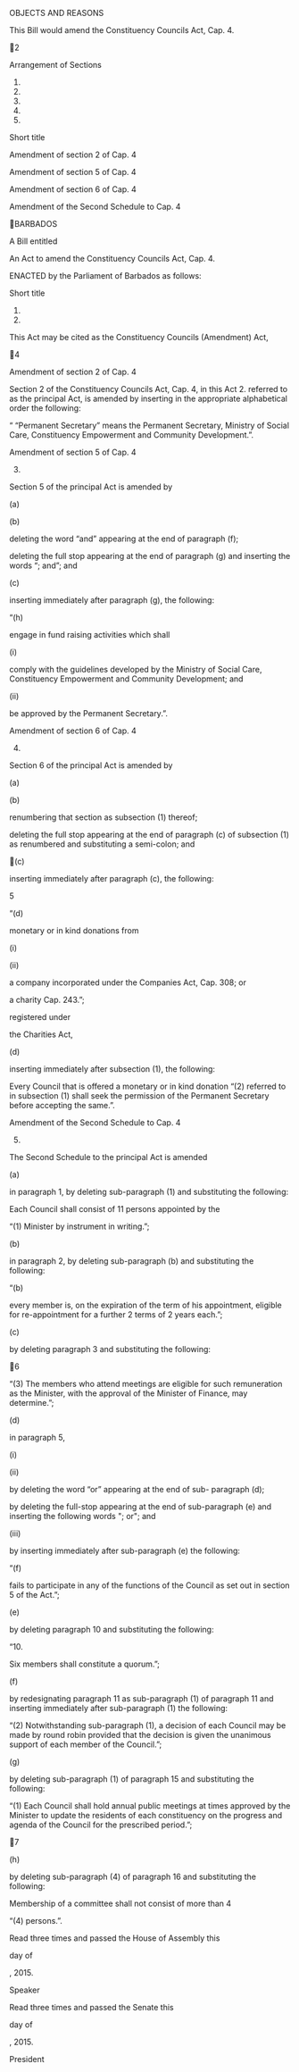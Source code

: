 OBJECTS AND REASONS

This Bill would amend the Constituency Councils Act, Cap. 4.

2

Arrangement of Sections

1.

2.

3.

4.

5.

Short title

Amendment of section 2 of Cap. 4

Amendment of section 5 of Cap. 4

Amendment of section 6 of Cap. 4

Amendment of the Second Schedule to Cap. 4

BARBADOS

A Bill entitled

An Act to amend the Constituency Councils Act, Cap. 4.

ENACTED by the Parliament of Barbados as follows:

Short title

1.
2015.

This Act may be cited as the Constituency Councils (Amendment) Act,

4

Amendment of section 2 of Cap. 4

Section  2  of  the  Constituency  Councils  Act,  Cap.  4,  in  this  Act
2.
referred  to  as  the  principal  Act,  is  amended  by  inserting  in  the  appropriate
alphabetical order the following:

“ “Permanent Secretary” means the Permanent Secretary, Ministry of
Social  Care,  Constituency  Empowerment  and  Community
Development.”.

Amendment of section 5 of Cap. 4

3.

Section 5 of the principal Act is amended by

(a)

(b)

deleting the word “and” appearing at the end of paragraph (f);

deleting  the  full  stop  appearing  at  the  end  of  paragraph  (g)  and
inserting the words “; and”; and

(c)

inserting immediately after paragraph (g), the following:

“(h)

engage in fund raising activities which shall

(i)

comply with the guidelines developed by the Ministry
of  Social  Care,  Constituency  Empowerment  and
Community Development; and

(ii)

be approved by the Permanent Secretary.”.

Amendment of section 6 of Cap. 4

4.

Section 6 of the principal Act is amended by

(a)

(b)

renumbering that section as subsection (1) thereof;

deleting  the  full  stop  appearing  at  the  end  of  paragraph  (c)  of
subsection (1) as renumbered and substituting a semi-colon; and

(c)

inserting immediately after paragraph (c), the following:

5

“(d)

monetary or in kind donations from

(i)

(ii)

a  company  incorporated  under  the  Companies  Act,
Cap. 308; or

a  charity
Cap. 243.”;

registered  under

the  Charities  Act,

(d)

inserting immediately after subsection (1), the following:

Every  Council  that  is  offered  a  monetary  or  in  kind  donation
“(2)
referred to in subsection (1) shall seek the permission of the Permanent
Secretary before accepting the same.”.

Amendment of the Second Schedule to Cap. 4

5.

The Second Schedule to the principal Act is amended

(a)

in paragraph 1, by deleting sub-paragraph (1) and substituting the
following:

Each  Council  shall  consist  of  11  persons  appointed  by  the

“(1)
Minister by instrument in writing.”;

(b)

in paragraph 2, by deleting sub-paragraph (b) and substituting the
following:

“(b)

every  member  is,  on  the  expiration  of  the  term  of  his
appointment, eligible for re-appointment for a further 2 terms
of 2 years each.”;

(c)

by deleting paragraph 3 and substituting the following:

6

“(3)
The  members  who  attend  meetings  are  eligible  for  such
remuneration  as  the  Minister,  with  the  approval  of  the  Minister  of
Finance, may determine.”;

(d)

in paragraph 5,

(i)

(ii)

by  deleting  the  word  “or”  appearing  at  the  end  of  sub-
paragraph (d);

by deleting the full-stop appearing at the end of sub-paragraph
(e) and inserting the following words "; or"; and

(iii)

by inserting immediately after sub-paragraph (e) the following:

“(f)

fails to participate in any of the functions of the Council as
set out in section 5 of the Act.”;

(e)

by deleting paragraph 10 and substituting the following:

“10.

Six members shall constitute a quorum.”;

(f)

by redesignating paragraph 11 as sub-paragraph (1) of paragraph
11 and inserting immediately after sub-paragraph (1) the following:

“(2)
Notwithstanding sub-paragraph (1), a decision of each Council
may be made by round robin provided that the decision is given the
unanimous support of each member of the Council.”;

(g)

by deleting sub-paragraph (1) of paragraph 15 and substituting the
following:

“(1)
Each  Council  shall  hold  annual  public  meetings  at  times
approved by the Minister to update the residents of each constituency
on the progress and agenda of the Council for the prescribed period.”;

7

(h)

by deleting sub-paragraph (4) of paragraph 16 and substituting the
following:

Membership  of  a  committee  shall  not  consist  of  more  than  4

“(4)
persons.”.

Read three times and passed the House of Assembly this

day of

, 2015.

Speaker

Read three times and passed the Senate this

day of

, 2015.

President

